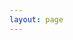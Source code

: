 ```yaml
---
layout: page
---
```

<script setup>
import {
  VPTeamPage,
  VPTeamPageTitle,
  VPTeamMembers
} from 'vitepress/theme'

const members = [
  {
    avatar: 'https://gitlab.healthych.com/uploads/-/system/user/avatar/35/avatar.png',
    name: 'Yongji Zhu',
    title: '老司机',
    links: [
      { icon: 'github', link: 'https://gitlab.healthych.com/zhu' },
    ]
  },
  {
    avatar: 'https://gimg2.baidu.com/image_search/src=http%3A%2F%2Fwww.pp-sp.com%2FUploadFiles%2Fimg_3_3864104420_1659677483_26.jpg&refer=http%3A%2F%2Fwww.pp-sp.com&app=2002&size=f9999,10000&q=a80&n=0&g=0n&fmt=auto?sec=1659162043&t=153c82cfefb4806c3a48185d57447a08',
    name: 'Li Deng',
    title: '邓丽',
    links: [
      { icon: 'github', link: 'https://gitlab.healthych.com/dengli' },
    ]
  },
  {
    avatar: 'https://gitlab.healthych.com/uploads/-/system/user/avatar/56/avatar.png',
    name: 'Yang Yang',
    title: '杨扬🐑',
    links: [
      { icon: 'github', link: 'https://gitlab.healthych.com/young' },
    ]
  },
  {
    avatar: 'https://gimg2.baidu.com/image_search/src=http%3A%2F%2Fwww.pp-sp.com%2FUploadFiles%2Fimg_3_3864104420_1659677483_26.jpg&refer=http%3A%2F%2Fwww.pp-sp.com&app=2002&size=f9999,10000&q=a80&n=0&g=0n&fmt=auto?sec=1659162043&t=153c82cfefb4806c3a48185d57447a08',
    name: 'Wei Huang',
    title: '王芮🐰',
    links: [
      { icon: 'github', link: 'https://gitlab.healthych.com/wangrui' },
    ]
  },
  {
    avatar: 'https://gimg2.baidu.com/image_search/src=http%3A%2F%2Fwww.pp-sp.com%2FUploadFiles%2Fimg_3_3864104420_1659677483_26.jpg&refer=http%3A%2F%2Fwww.pp-sp.com&app=2002&size=f9999,10000&q=a80&n=0&g=0n&fmt=auto?sec=1659162043&t=153c82cfefb4806c3a48185d57447a08',
    name: 'Rui Wang',
    title: '维维豆奶',
    links: [
      { icon: 'github', link: 'https://gitlab.healthych.com/huangwei' },
    ]
  },
  {
    avatar: 'https://gitlab.healthych.com/uploads/-/system/user/avatar/80/avatar.png',
    name: 'Chaoxin Wu',
    title: '吴朝鑫',
    links: [
      { icon: 'github', link: 'https://gitlab.healthych.com/wuchaoxin' },
    ]
  }
]
</script>

<VPTeamPage>
  <VPTeamPageTitle>
    <template #title>
      团队成员
    </template>
    <template #lead>
      前端组团队成员
    </template>
  </VPTeamPageTitle>
  <VPTeamMembers
    :members="members"
  />
</VPTeamPage>